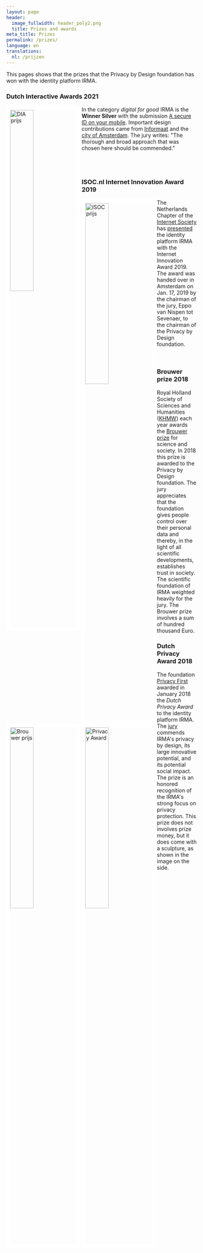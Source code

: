 ```yaml
---
layout: page
header:
  image_fullwidth: header_poly2.png
  title: Prizes and awards
meta_title: Prizes
permalink: /prizes/
language: en
translations:
  nl: /prijzen
---
```


This pages shows that the prizes that the Privacy by Design foundation
has won with the identity platform IRMA.

### Dutch Interactive Awards 2021

<img align="left" src="../images/dia-prijs-2021.jpeg" alt="DIA prijs"
 style="border:10px solid white; width: 35%; height: 35%"/> In the
 category *digital for good* IRMA is the **Winner Silver** with the
 submission [A secure ID on your
 mobile](https://www.emerce.nl/nieuws/dit-winnaars-dutch-interactive-awards-2021). Important
 design contributions came from
 [Informaat](https://informaat.nl/en/cases/gemeente-amsterdam/) and
 the [city of
 Amsterdam](https://www.amsterdam.nl/nieuwsarchief/persberichten/2020/persberichten-touria-meliani/goed-id-amsterdam-werkt-nieuwe-manier). The
 jury writes: "The thorough and broad approach that was chosen here should be commended."

<br>
<br>

### ISOC.nl Internet Innovation Award 2019

<img align="left" src="../images/isoc-award-2019.jpg" alt="ISOC prijs"
 style="border:10px solid white; width: 35%; height: 35%"/> The
 Netherlands Chapter of the [Internet Society](https://isoc.nl/) has
 [presented](https://awards.isoc.nl/innovatie/2019/) the identity
 platform IRMA with the Internet Innovation Award 2019. The award was
 handed over in Amsterdam on Jan. 17, 2019 by the chairman of the
 jury, Eppo van Nispen tot Sevenaer, to the chairman of the Privacy by
 Design foundation.

<br>

### Brouwer prize 2018 

<img align="left" src="../images/KHMW-logo.jpg" alt="Brouwer prijs"
 style="border:10px solid white; width: 35%; height: 35%"/> Royal
 Holland Society of Sciences and Humanities
 ([KHMW](https://www.khmw.nl)) each year awards the [Brouwer
 prize](https://www.khmw.nl/brouwer-prijs-voor-wetenschap-en-samenleving/)
 for science and society. In 2018 this prize is awarded to the Privacy
 by Design foundation. The jury appreciates that the foundation gives
 people control over their personal data and thereby, in the light of
 all scientific developments, establishes trust in society. The
 scientific foundation of IRMA weighted heavily for the jury. The
 Brouwer prize involves a sum of hundred thousand Euro.


### Dutch Privacy Award 2018

<img align="left" src="../images/privacyaward.jpg" alt="Privacy Award"
style="border:10px solid white; width: 35%; height: 35%"/> The
foundation [Privacy First](https://privacyfirst.nl/) awarded in January
2018 the *Dutch Privacy Award* to the identity platform IRMA. The
[jury](https://privacyfirst.nl/solutions/evenementen/item/1104-winnaars-nederlandse-privacy-awards-2018.html)
commends IRMA's privacy by design, its large innovative potential, and
its potential social impact. The prize is an honored recognition of
the IRMA's strong focus on privacy protection. This prize does not
involves prize money, but it does come with a sculpture, as shown in
the image on the side.







